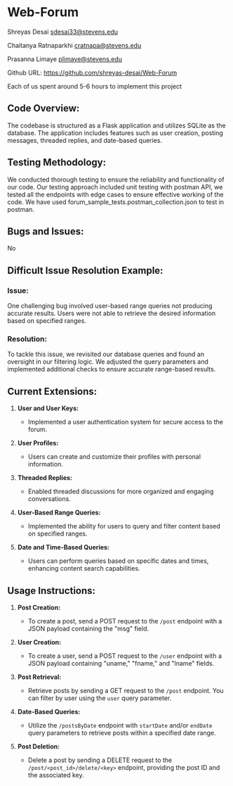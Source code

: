 # Web-Forum

Shreyas Desai
sdesai33@stevens.edu

Chaitanya Ratnaparkhi
cratnapa@stevens.edu

Prasanna Limaye
plimaye@stevens.edu

Github URL: https://github.com/shreyas-desai/Web-Forum

Each of us spent around 5-6 hours to implement this project

## Code Overview:

The codebase is structured as a Flask application and utilizes SQLite as the database. The application includes features such as user creation, posting messages, threaded replies, and date-based queries.

## Testing Methodology:

We conducted thorough testing to ensure the reliability and functionality of our code. Our testing approach included unit testing with postman API, we tested all the endpoints with edge cases to ensure effective working of the code. We have used forum_sample_tests.postman_collection.json to test in postman.

## Bugs and Issues:

No

## Difficult Issue Resolution Example:

### Issue:

One challenging bug involved user-based range queries not producing accurate results. Users were not able to retrieve the desired information based on specified ranges.

### Resolution:

To tackle this issue, we revisited our database queries and found an oversight in our filtering logic. We adjusted the query parameters and implemented additional checks to ensure accurate range-based results.

## Current Extensions:

1. **User and User Keys:**

   - Implemented a user authentication system for secure access to the forum.

2. **User Profiles:**

   - Users can create and customize their profiles with personal information.

3. **Threaded Replies:**

   - Enabled threaded discussions for more organized and engaging conversations.

4. **User-Based Range Queries:**

   - Implemented the ability for users to query and filter content based on specified ranges.

5. **Date and Time-Based Queries:**
   - Users can perform queries based on specific dates and times, enhancing content search capabilities.

## Usage Instructions:

1. **Post Creation:**

   - To create a post, send a POST request to the `/post` endpoint with a JSON payload containing the "msg" field.

2. **User Creation:**

   - To create a user, send a POST request to the `/user` endpoint with a JSON payload containing "uname," "fname," and "lname" fields.

3. **Post Retrieval:**

   - Retrieve posts by sending a GET request to the `/post` endpoint. You can filter by user using the `user` query parameter.

4. **Date-Based Queries:**

   - Utilize the `/postsByDate` endpoint with `startDate` and/or `endDate` query parameters to retrieve posts within a specified date range.

5. **Post Deletion:**
   - Delete a post by sending a DELETE request to the `/post/<post_id>/delete/<key>` endpoint, providing the post ID and the associated key.
